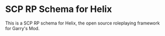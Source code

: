# SCP RP Schema for Helix

This is a SCP RP schema for Helix, the open source roleplaying framework for Garry's Mod.